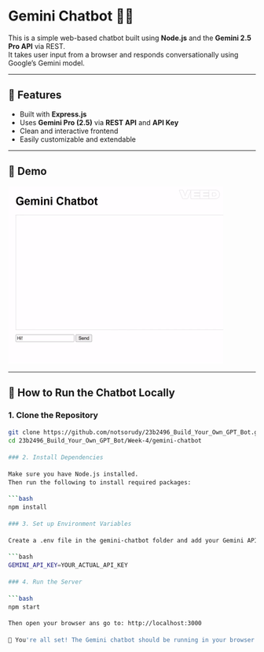﻿# Gemini Chatbot 🤖✨

This is a simple web-based chatbot built using **Node.js** and the **Gemini 2.5 Pro API** via REST.  
It takes user input from a browser and responds conversationally using Google’s Gemini model.

---

## 🧠 Features
- Built with **Express.js**
- Uses **Gemini Pro (2.5)** via **REST API** and **API Key**
- Clean and interactive frontend
- Easily customizable and extendable

---

## 📸 Demo

![Demo of the Chatbot](demo-VEED.gif)

---

## 🚀 How to Run the Chatbot Locally

### 1. Clone the Repository

```bash
git clone https://github.com/notsorudy/23b2496_Build_Your_Own_GPT_Bot.git
cd 23b2496_Build_Your_Own_GPT_Bot/Week-4/gemini-chatbot

### 2. Install Dependencies

Make sure you have Node.js installed.
Then run the following to install required packages:

```bash
npm install

### 3. Set up Environment Variables

Create a .env file in the gemini-chatbot folder and add your Gemini API key like this:

```bash
GEMINI_API_KEY=YOUR_ACTUAL_API_KEY

### 4. Run the Server

```bash
npm start

Then open your browser ans go to: http://localhost:3000

🎉 You're all set! The Gemini chatbot should be running in your browser.

